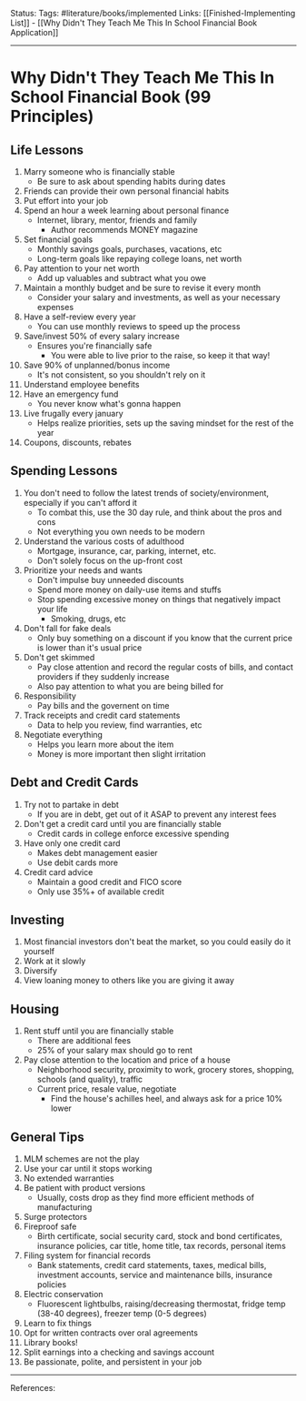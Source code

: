 Status:
Tags: #literature/books/implemented 
Links: [[Finished-Implementing List]] - [[Why Didn't They Teach Me This In School Financial Book Application]]
___
# Why Didn't They Teach Me This In School Financial Book (99 Principles)
## Life Lessons
1. Marry someone who is financially stable
	- Be sure to ask about spending habits during dates
2. Friends can provide their own personal financial habits
3. Put effort into your job
4. Spend an hour a week learning about personal finance
	- Internet, library, mentor, friends and family
		- Author recommends MONEY magazine
5. Set financial goals
	- Monthly savings goals, purchases, vacations, etc
	- Long-term goals like repaying college loans, net worth
6. Pay attention to your net worth
	- Add up valuables and subtract what you owe
7. Maintain a monthly budget and be sure to revise it every month
	- Consider your salary and investments, as well as your necessary expenses
8. Have a self-review every year
	- You can use monthly reviews to speed up the process
7. Save/invest 50% of every salary increase
	- Ensures you're financially safe
		- You were able to live prior to the raise, so keep it that way!
8. Save 90% of unplanned/bonus income
	- It's not consistent, so you shouldn't rely on it
9. Understand employee benefits
10. Have an emergency fund
	- You never know what's gonna happen
11. Live frugally every january
	- Helps realize priorities, sets up the saving mindset for the rest of the year
12. Coupons, discounts, rebates
## Spending Lessons
1. You don't need to follow the latest trends of society/environment, especially if you can't afford it
	- To combat this, use the 30 day rule, and think about the pros and cons
	- Not everything you own needs to be modern
2. Understand the various costs of adulthood
	- Mortgage, insurance, car, parking, internet, etc.
	- Don't solely focus on the up-front cost
3. Prioritize your needs and wants
	- Don't impulse buy unneeded discounts
	- Spend more money on daily-use items and stuffs
	- Stop spending excessive money on things that negatively impact your life
		- Smoking, drugs, etc
4. Don't fall for fake deals
	- Only buy something on a discount if you know that the current price is lower than it's usual price
5. Don't get skimmed
	- Pay close attention and record the regular costs of bills, and contact providers if they suddenly increase
	- Also pay attention to what you are being billed for
6. Responsibility
	- Pay bills and the governent on time
7. Track receipts and credit card statements
	- Data to help you review, find warranties, etc
8. Negotiate everything
	- Helps you learn more about the item
	- Money is more important then slight irritation
## Debt and Credit Cards
1. Try not to partake in debt
	- If you are in debt, get out of it ASAP to prevent any interest fees
2. Don't get a credit card until you are financially stable
	- Credit cards in college enforce excessive spending
3. Have only one credit card
	- Makes debt management easier
	- Use debit cards more
4. Credit card advice
	- Maintain a good credit and FICO score
	- Only use 35%+ of available credit
## Investing
1. Most financial investors don't beat the market, so you could easily do it yourself
2. Work at it slowly
3. Diversify
4. View loaning money to others like you are giving it away
## Housing
1. Rent stuff until you are financially stable
	- There are additional fees
	- 25% of your salary max should go to rent
2. Pay close attention to the location and price of a house
	- Neighborhood security, proximity to work, grocery stores, shopping, schools (and quality), traffic
	- Current price, resale value, negotiate
		- Find the house's achilles heel, and always ask for a price 10% lower
## General Tips
1. MLM schemes are not the play
2. Use your car until it stops working
3. No extended warranties
4. Be patient with product versions
	- Usually, costs drop as they find more efficient methods of manufacturing
5. Surge protectors
6. Fireproof safe
	- Birth certificate, social security card, stock and bond certificates, insurance policies, car title, home title, tax records, personal items
7. Filing system for financial records
	-  Bank statements, credit card statements, taxes, medical bills, investment accounts, service and maintenance bills, insurance policies
8. Electric conservation
	- Fluorescent lightbulbs, raising/decreasing thermostat, fridge temp (38-40 degrees), freezer temp (0-5 degrees)
9. Learn to fix things
10. Opt for written contracts over oral agreements
11. Library books!
12. Split earnings into a checking and savings account
13. Be passionate, polite, and persistent in your job
___
References: